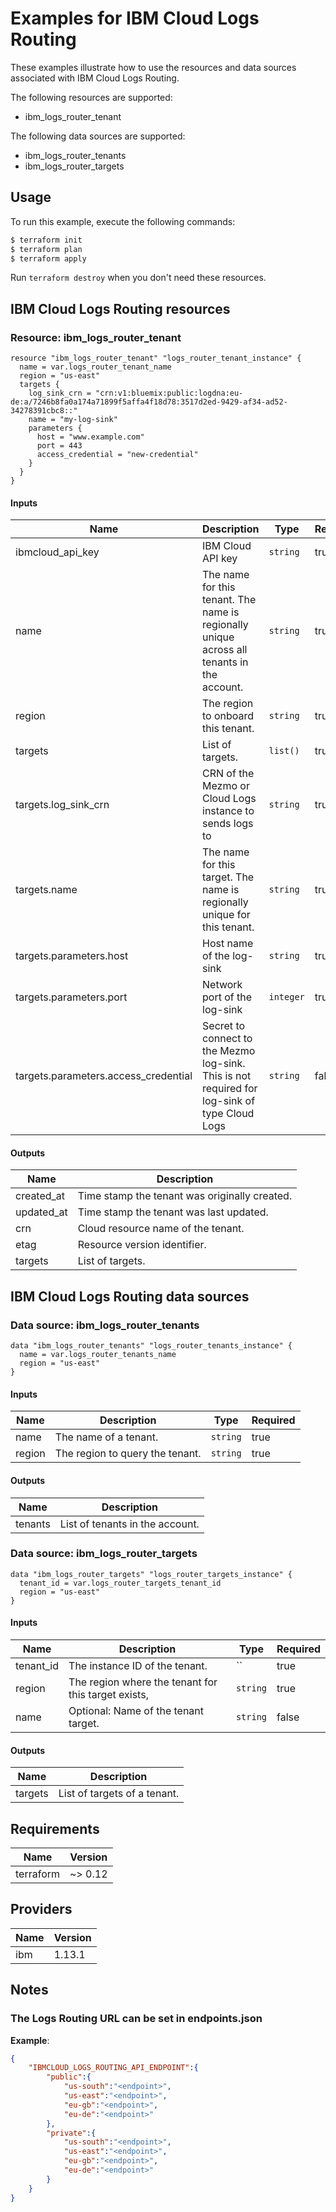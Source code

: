 # Examples for IBM Cloud Logs Routing

These examples illustrate how to use the resources and data sources associated with IBM Cloud Logs Routing.

The following resources are supported:
* ibm_logs_router_tenant

The following data sources are supported:
* ibm_logs_router_tenants
* ibm_logs_router_targets

## Usage

To run this example, execute the following commands:

```bash
$ terraform init
$ terraform plan
$ terraform apply
```

Run `terraform destroy` when you don't need these resources.

## IBM Cloud Logs Routing resources

### Resource: ibm_logs_router_tenant

```hcl
resource "ibm_logs_router_tenant" "logs_router_tenant_instance" {
  name = var.logs_router_tenant_name
  region = "us-east"
  targets {
    log_sink_crn = "crn:v1:bluemix:public:logdna:eu-de:a/7246b8fa0a174a71899f5affa4f18d78:3517d2ed-9429-af34-ad52-34278391cbc8::"
    name = "my-log-sink"
    parameters {
      host = "www.example.com"
      port = 443
      access_credential = "new-credential"
    }
  }
}
```

#### Inputs

| Name | Description | Type | Required |
|------|-------------|------|---------|
| ibmcloud\_api\_key | IBM Cloud API key | `string` | true |
| name | The name for this tenant. The name is regionally unique across all tenants in the account. | `string` | true |
| region | The region to onboard this tenant. | `string` | true |
| targets | List of targets. | `list()` | true |
| targets.log_sink_crn | CRN of the Mezmo or Cloud Logs instance to sends logs to | `string` | true |
| targets.name | The name for this target. The name is regionally unique for this tenant. | `string` | true |
| targets.parameters.host | Host name of the log-sink | `string` | true |
| targets.parameters.port | Network port of the log-sink | `integer` | true |
| targets.parameters.access_credential | Secret to connect to the Mezmo log-sink. This is not required for log-sink of type Cloud Logs | `string` | false |

#### Outputs

| Name | Description |
|------|-------------|
| created_at | Time stamp the tenant was originally created. |
| updated_at | Time stamp the tenant was last updated. |
| crn | Cloud resource name of the tenant. |
| etag | Resource version identifier. |
| targets | List of targets. |

## IBM Cloud Logs Routing data sources

### Data source: ibm_logs_router_tenants

```hcl
data "ibm_logs_router_tenants" "logs_router_tenants_instance" {
  name = var.logs_router_tenants_name
  region = "us-east"
}
```

#### Inputs

| Name | Description | Type | Required |
|------|-------------|------|---------|
| name | The name of a tenant. | `string` | true |
| region | The region to query the tenant. | `string` | true |

#### Outputs

| Name | Description |
|------|-------------|
| tenants | List of tenants in the account. |

### Data source: ibm_logs_router_targets

```hcl
data "ibm_logs_router_targets" "logs_router_targets_instance" {
  tenant_id = var.logs_router_targets_tenant_id
  region = "us-east"
}
```

#### Inputs

| Name | Description | Type | Required |
|------|-------------|------|---------|
| tenant_id | The instance ID of the tenant. | `` | true |
| region | The region where the tenant for this target exists, | `string` | true |
| name | Optional: Name of the tenant target. | `string` | false |

#### Outputs

| Name | Description |
|------|-------------|
| targets | List of targets of a tenant. |

## Requirements

| Name | Version |
|------|---------|
| terraform | ~> 0.12 |

## Providers

| Name | Version |
|------|---------|
| ibm | 1.13.1 |

## Notes

### The Logs Routing URL can be set in endpoints.json

**Example**:

```json
{
    "IBMCLOUD_LOGS_ROUTING_API_ENDPOINT":{
        "public":{
            "us-south":"<endpoint>",
            "us-east":"<endpoint>",
            "eu-gb":"<endpoint>",
            "eu-de":"<endpoint>"
        },
        "private":{
            "us-south":"<endpoint>",
            "us-east":"<endpoint>",
            "eu-gb":"<endpoint>",
            "eu-de":"<endpoint>"
        }
    }
}
```
